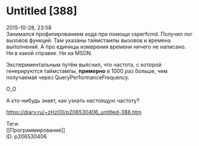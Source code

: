 Untitled [388]
===============

   
 2015-10-28, 23:58   
  Занимался профилированием кода при помощи vsperfcmd. Получил лог вызовов функций. Там указаны таймстампы вызовов и времена выполнений. А про единицы измерения времени ничего не написано. Ни в какой справке. Ни на MSDN.   
   
 Экспериментальным путём выяснил, что частота, с которой генерируются таймстампы,  **примерно**  в 1000 раз больше, чем получаемая через QueryPerformanceFrequency.   
   
 О\_О   
   
 А кто-нибудь знает, как узнать настоящую частоту?   
    
 <https://diary.ru/~zHz00/p206530406_untitled-388.htm>   
   
 Теги:   
 [[Программирование]]   
 ID: p206530406